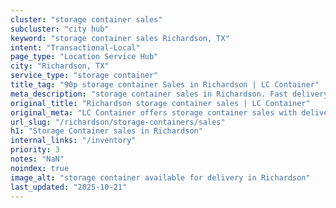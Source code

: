 ```yaml
---
cluster: "storage container sales"
subcluster: "city hub"
keyword: "storage container sales Richardson, TX"
intent: "Transactional-Local"
page_type: "Location Service Hub"
city: "Richardson, TX"
service_type: "storage container"
title_tag: "90p storage container Sales in Richardson | LC Container"
meta_description: "storage container sales in Richardson. Fast delivery, competitive pricing. Serving storage containers area. Quote ID: G0D. Call (214) 524-4168 for your free quote today."
original_title: "Richardson storage container sales | LC Container"
original_meta: "LC Container offers storage container sales with delivery in Richardson, TX. Local. Fast quotes. Since 2003."
url_slug: "/richardson/storage-containers/sales"
h1: "Storage Container sales in Richardson"
internal_links: "/inventory"
priority: 3
notes: "NaN"
noindex: true
image_alt: "storage container available for delivery in Richardson"
last_updated: "2025-10-21"
---
```


<!-- TODO: Add unique city/inventory copy, images, and internal links here. -->
